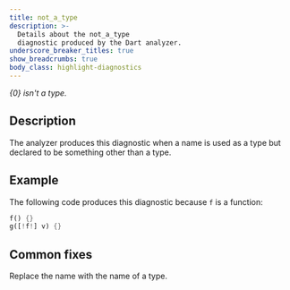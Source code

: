 ```yaml
---
title: not_a_type
description: >-
  Details about the not_a_type
  diagnostic produced by the Dart analyzer.
underscore_breaker_titles: true
show_breadcrumbs: true
body_class: highlight-diagnostics
---
```


_{0} isn't a type._

## Description

The analyzer produces this diagnostic when a name is used as a type but
declared to be something other than a type.

## Example

The following code produces this diagnostic because `f` is a function:

```dart
f() {}
g([!f!] v) {}
```

## Common fixes

Replace the name with the name of a type.
